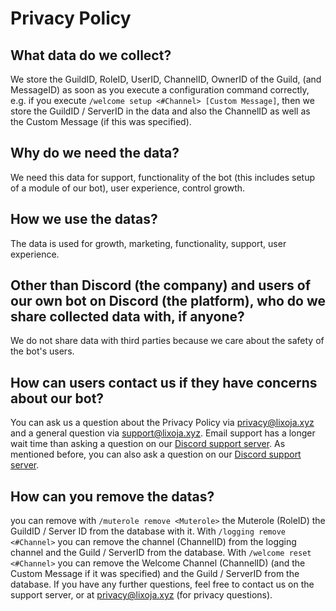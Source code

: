 # Privacy Policy

## What data do we collect?

We store the GuildID, RoleID, UserID, ChannelID, OwnerID of the Guild, (and MessageID) as soon as you execute a configuration command correctly, e.g. if you execute `/welcome setup <#Channel> [Custom Message]`, then we store the GuildID / ServerID in the data and also the ChannelID as well as the Custom Message (if this was specified).

## Why do we need the data?

We need this data for support, functionality of the bot (this includes setup of a module of our bot), user experience, control growth.

## How we use the datas?

The data is used for growth, marketing, functionality, support, user experience.



## Other than Discord (the company) and users of our own bot on Discord (the platform), who do we share collected data with, if anyone?&#x20;

We do not share data with third parties because we care about the safety of the bot's users.

## How can users contact us if they have concerns about our bot?

You can ask us a question about the Privacy Policy via privacy@lixoja.xyz and a general question via support@lixoja.xyz. Email support has a longer wait time than asking a question on our [Discord support server](https://www.lixoja.xyz/support). As mentioned before, you can also ask a question on our [Discord support server](https://www.lixoja.xyz/support).

## How can you remove the datas?&#x20;

you can remove with `/muterole remove <Muterole>` the Muterole (RoleID) the GuildID / Server ID from the database with it. With `/logging remove <#Channel>` you can remove the channel (ChannelID) from the logging channel and the Guild / ServerID from the database. With `/welcome reset <#Channel>` you can remove the Welcome Channel (ChannelID) (and the Custom Message if it was specified) and the Guild / ServerID from the database. If you have any further questions, feel free to contact us on the support server, or at privacy@lixoja.xyz (for privacy questions).

